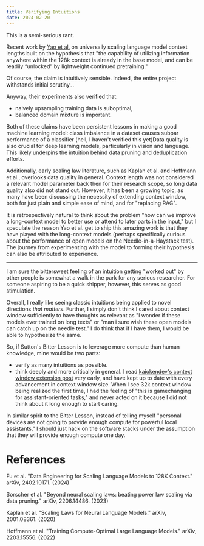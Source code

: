 ```yaml
---
title: Verifying Intuitions
date: 2024-02-20
---
```

This is a semi-serious rant.

Recent work by [Yao et al.](https://arxiv.org/pdf/2402.10171.pdf) on universally scaling language model context lengths built on the hypothesis that "the capability of utilizing information anywhere within the 128k context is already in the base model, and can be readily “unlocked” by lightweight continued pretraining."

Of course, the claim is intuitively sensible. Indeed, the entire project withstands initial scrutiny...

Anyway, their experiments also verified that:
- naively upsampling training data is suboptimal,
- balanced domain mixture is important.

Both of these claims have been persistent lessons in making a good machine learning model: class imbalance in a dataset causes subpar performance of a classifier (hell, I haven't verified this yet)Data quality is also crucial for deep learning models, particularly in vision and language. This likely underpins the intuition behind data pruning and deduplication efforts.

Additionally, early scaling law literature, such as Kaplan et al. and Hoffmann et al., overlooks data quality in general. Context length was not considered a relevant model parameter back then for their research scope, so long data quality also did not stand out. However, it has been a growing topic, as many have been discussing the necessity of extending context window, both for just plain and simple ease of mind, and for "replacing RAG". 

It is retrospectively natural to think about the problem "how can we improve a long-context model to better use or attend to later parts in the input," but I speculate the reason Yao et al. get to ship this amazing work is that they have played with the long-context models (perhaps specifically curious about the performance of open models on the Needle-in-a-Haystack test). The journey from experimenting with the model to forming their hypothesis can also be attributed to experience.

---

I am sure the bittersweet feeling of an intuition getting "worked out" by other people is somewhat a walk in the park for any serious researcher. For someone aspiring to be a quick shipper, however, this serves as good stimulation. 

Overall, I really like seeing classic intuitions being applied to novel directions *that matters*. Further, I simply don't think I cared about context window sufficiently to have thoughts as relevant as "I wonder if these models ever trained on long texts" or "man i sure wish these open models can catch up on the needle test." I do think that if I have them, I would be able to hypothesize the same.

So, if Sutton's Bitter Lesson is to leverage more compute than human knowledge, mine would be two parts:
- verify as many intuitions as possible.
- think deeply and more critically in general. I read [kaiokendev's context window extension post](https://kaiokendev.github.io/context) very early, and have kept up to date with every advancement in context window size. When I see 32k context window being realized the first time, I had the feeling of "this is gamechanging for assistant-oriented tasks," and never acted on it because I did not think about it long enough to start caring.

In similar spirit to the Bitter Lesson, instead of telling myself "personal devices are not going to provide enough compute for powerful local assistants," I should just hack on the software stacks under the assumption that they will provide enough compute one day.


# References

Fu et al. "Data Engineering for Scaling Language Models to 128K Context." arXiv, 2402.10171. (2024)

Sorscher et al. "Beyond neural scaling laws: beating power law scaling via data pruning." arXiv, 2206.14486. (2023)

Kaplan et al. "Scaling Laws for Neural Language Models." arXiv, 2001.08361. (2020)

Hoffmann et al. "Training Compute-Optimal Large Language Models." arXiv, 2203.15556. (2022)
